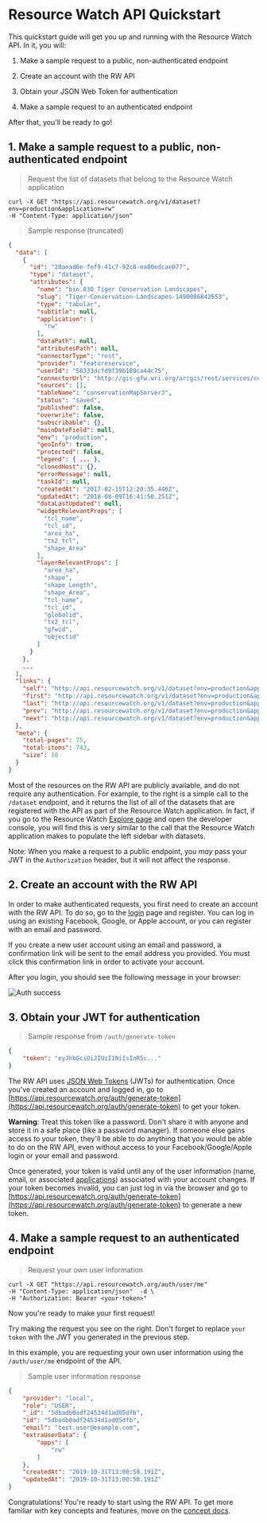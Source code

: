 # Resource Watch API Quickstart

This quickstart guide will get you up and running with the Resource Watch API. In it, you will:

1. Make a sample request to a public, non-authenticated endpoint

2. Create an account with the RW API

3. Obtain your JSON Web Token for authentication

4. Make a sample request to an authenticated endpoint

After that, you'll be ready to go!

## 1. Make a sample request to a public, non-authenticated endpoint

> Request the list of datasets that belong to the Resource Watch application

```shell
curl -X GET "https://api.resourcewatch.org/v1/dataset?env=production&application=rw"
-H "Content-Type: application/json"
```

> Sample response (truncated)

```json
{
  "data": [
    {
      "id": "20aead6e-fef9-41c7-92c8-ea00edcae077",
      "type": "dataset",
      "attributes": {
        "name": "bio.030 Tiger Conservation Landscapes",
        "slug": "Tiger-Conservation-Landscapes-1490086842553",
        "type": "tabular",
        "subtitle": null,
        "application": [
          "rw"
        ],
        "dataPath": null,
        "attributesPath": null,
        "connectorType": "rest",
        "provider": "featureservice",
        "userId": "58333dcfd9f39b189ca44c75",
        "connectorUrl": "http://gis-gfw.wri.org/arcgis/rest/services/conservation/MapServer/3?f=pjson",
        "sources": [],
        "tableName": "conservationMapServer3",
        "status": "saved",
        "published": false,
        "overwrite": false,
        "subscribable": {},
        "mainDateField": null,
        "env": "production",
        "geoInfo": true,
        "protected": false,
        "legend": { ... },
        "clonedHost": {},
        "errorMessage": null,
        "taskId": null,
        "createdAt": "2017-02-15T12:20:35.446Z",
        "updatedAt": "2018-08-09T16:41:50.251Z",
        "dataLastUpdated": null,
        "widgetRelevantProps": [
          "tcl_name",
          "tcl_id",
          "area_ha",
          "tx2_tcl",
          "shape_Area"
        ],
        "layerRelevantProps": [
          "area_ha",
          "shape",
          "shape_Length",
          "shape_Area",
          "tcl_name",
          "tcl_id",
          "globalid",
          "tx2_tcl",
          "gfwid",
          "objectid"
        ]
      }
    },
    ...
  ],
  "links": {
    "self": "http://api.resourcewatch.org/v1/dataset?env=production&application=rw&page[number]=1&page[size]=10",
    "first": "http://api.resourcewatch.org/v1/dataset?env=production&application=rw&page[number]=1&page[size]=10",
    "last": "http://api.resourcewatch.org/v1/dataset?env=production&application=rw&page[number]=75&page[size]=10",
    "prev": "http://api.resourcewatch.org/v1/dataset?env=production&application=rw&page[number]=1&page[size]=10",
    "next": "http://api.resourcewatch.org/v1/dataset?env=production&application=rw&page[number]=2&page[size]=10"
  },
  "meta": {
    "total-pages": 75,
    "total-items": 743,
    "size": 10
  }
}
```

Most of the resources on the RW API are publicly available, and do not require any authentication. For example, to the right is a simple call to the `/dataset` endpoint, and it  returns the list of all of the datasets that are registered with the API as part of the Resource Watch application. In fact, if you go to the Resource Watch [Explore page](https://resourcewatch.org/data/explore) and open the developer console, you will find this is very similar to the call that the Resource Watch application makes to populate the left sidebar with datasets.

Note: When you make a request to a public endpoint, you _may_ pass your JWT in the `Authorization` header, but it will not affect the response.

## 2. Create an account with the RW API

In order to make authenticated requests, you first need to create an account with the RW API. To do so, go to the [login](https://api.resourcewatch.org/auth/login) page and register. You can log in using an existing Facebook, Google, or Apple account, or you can register with an email and password.

If you create a new user account using an email and password, a confirmation link will be sent to the email address you provided. You must click this confirmation link in order to activate your account.

After you login, you should see the following message in your browser:

![Auth success](images/authentication/auth-success.png)

## 3. Obtain your JWT for authentication

> Sample response from `/auth/generate-token`

```json
{
    "token": "eyJhbGciOiJIUzI1NiIsInR5c..."
}
```

The RW API uses [JSON Web Tokens](https://tools.ietf.org/html/rfc7519) (JWTs) for authentication. Once you've created an account and logged in, go to [https://api.resourcewatch.org/auth/generate-token](https://api.resourcewatch.org/auth/generate-token) to get your token.

**Warning**: Treat this token like a password. Don't share it with anyone and store it in a safe place (like a password manager). If someone else gains access to your token, they'll be able to do anything that you would be able to do on the RW API, even without access to your Facebook/Google/Apple login or your email and password.

Once generated, your token is valid until any of the user information (name, email, or associated [applications](/concepts.html#applications)) associated with your account changes. If your token becomes invalid, you can just log in via the browser and go to [https://api.resourcewatch.org/auth/generate-token](https://api.resourcewatch.org/auth/generate-token) to generate a new token.

## 4. Make a sample request to an authenticated endpoint

> Request your own user information

```shell
curl -X GET "https://api.resourcewatch.org/auth/user/me"
-H "Content-Type: application/json"  -d \
-H "Authorization: Bearer <your-token>"
```

Now you're ready to make your first request!

Try making the request you see on the right. Don't forget to replace `your token` with the JWT you generated in the previous step.

In this example, you are requesting your own user information using the `/auth/user/me` endpoint of the API.

> Sample user information response

```json
{
    "provider": "local",
    "role": "USER",
    "_id": "5dbadb0adf24534d1ad05dfb",
    "id": "5dbadb0adf24534d1ad05dfb",
    "email": "test.user@example.com",
    "extraUserData": {
        "apps": [
            "rw"
        ]
    },
    "createdAt": "2019-10-31T13:00:58.191Z",
    "updatedAt": "2019-10-31T13:00:58.191Z"
}
```

Congratulations! You're ready to start using the RW API. To get more familiar with key concepts and features, move on the [concept docs](/concepts.html).